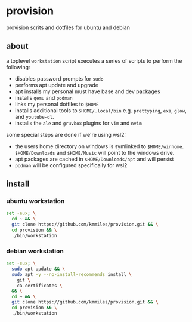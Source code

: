 # provision

provision scrits and dotfiles for ubuntu and debian

## about

a toplevel `workstation` script executes a series of scripts to perform the following: 

- disables password prompts for `sudo`
- performs apt update and upgrade
- apt installs my personal must have base and dev packages
- installs `qemu` and `podman`
- links my personal dotfiles to `$HOME`
- installs additional tools to `$HOME/.local/bin` e.g. `prettyping`, `exa`, `glow`, and `youtube-dl`.
- installs the `ale` and `gruvbox` plugins for `vim` and `nvim`

some special steps are done if we're using wsl2:

- the users home directory on windows is symlinked to `$HOME/winhome`.
  `$HOME/Downloads` and `$HOME/Music` will point to the windows drive.
- apt packages are cached in `$HOME/Downloads/apt` and will persist
- `podman` will be configured specifically for wsl2

## install

### ubuntu workstation

```bash
set -eux; \
  cd ~ && \
  git clone https://github.com/kmmiles/provision.git && \
  cd provision && \
  ./bin/workstation
```

### debian workstation

```bash
set -eux; \
  sudo apt update && \
  sudo apt -y --no-install-recommends install \
    git \
    ca-certificates \
  && \
  cd ~ && \
  git clone https://github.com/kmmiles/provision.git && \
  cd provision && \
  ./bin/workstation
```
